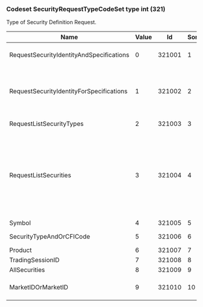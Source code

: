 ### Codeset SecurityRequestTypeCodeSet type int (321)

Type of Security Definition Request.

| Name                                     | Value | Id     | Sort | Synopsis                                                                                                                               |
|------------------------------------------|-------|--------|------|-------------------------------------------------------------------------------------------------------------------------------|
| RequestSecurityIdentityAndSpecifications | 0     | 321001 | 1    | Request Security identity and specifications                                                                                                                           |
| RequestSecurityIdentityForSpecifications | 1     | 321002 | 2    | Request Security identity for the specifications provided (name of the security is not supplied)                                                                       |
| RequestListSecurityTypes                 | 2     | 321003 | 3    | Request List Security Types                                                                                                                               |
| RequestListSecurities                    | 3     | 321004 | 4    | Request List Securities (can be qualified with Symbol, SecurityType, TradingSessionID, SecurityExchange. If provided then only list Securities for the specific type.) |
| Symbol                                   | 4     | 321005 | 5    | Symbol                                                                                                                               |
| SecurityTypeAndOrCFICode                 | 5     | 321006 | 6    | SecurityType and or CFICode                                                                                                                               |
| Product                                  | 6     | 321007 | 7    | Product                                                                                                                               |
| TradingSessionID                         | 7     | 321008 | 8    | TradingSessionID                                                                                                                               |
| AllSecurities                            | 8     | 321009 | 9    | All Securities                                                                                                                               |
| MarketIDOrMarketID                       | 9     | 321010 | 10   | MarketID or MarketID + MarketSegmentID                                                                                                                               |

